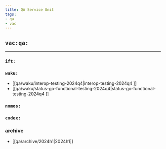 ```yaml
---
title: QA Service Unit
tags:
- qa
- vac
---
```


## `vac:qa:`
---

### `ift:`

### `waku:`
* [[qa/waku/interop-testing-2024q4|interop-testing-2024q4 ]]
* [[qa/waku/status-go-functional-testing-2024q4|status-go-functional-testing-2024q4 ]]

### `nomos:`

### `codex:`


### archive

* [[qa/archive/2024h1|2024h1]]
